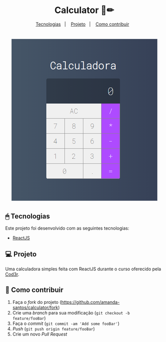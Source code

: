 <h1 align="center">
    Calculator 📝✏
</h1>

<p align="center">
  <a href="#-tecnologias">Tecnologias</a>&nbsp;&nbsp;&nbsp;|&nbsp;&nbsp;&nbsp;
  <a href="#-projeto">Projeto</a>&nbsp;&nbsp;&nbsp;|&nbsp;&nbsp;&nbsp;
  <a href="#-como-contribuir">Como contribuir</a>&nbsp;&nbsp;&nbsp;
</p>

<h1 align="center">
    <img alt="Calculator" title="Calculator" src="/app/assets/screenshot.PNG" />
</h1>

## 🖱 Tecnologias

Este projeto foi desenvolvido com as seguintes tecnologias:

- [ReactJS](https://reactjs.org)

## 💻 Projeto

Uma calculadora simples feita com ReactJS durante o curso oferecido pela <a href="https://github.com/cod3rcursos">Cod3r</a>.

## 🤔 Como contribuir

1. Faça o _fork_ do projeto (<https://github.com/amanda-santos/calculator/fork>)
2. Crie uma _branch_ para sua modificação (`git checkout -b feature/fooBar`)
3. Faça o _commit_ (`git commit -am 'Add some fooBar'`)
4. _Push_ (`git push origin feature/fooBar`)
5. Crie um novo _Pull Request_
